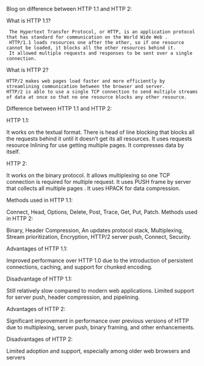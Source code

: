 
Blog on difference between HTTP 1.1 and HTTP 2:

What is HTTP 1.1?

     The Hypertext Transfer Protocol, or HTTP, is an application protocol that has standard for communication on the World Wide Web .
     HTTP/1.1 loads resources one after the other, so if one resource cannot be loaded, it blocks all the other resources behind it.
     It allowed multiple requests and responses to be sent over a single connection.
	

What is HTTP 2?

    HTTP/2 makes web pages load faster and more efficiently by streamlining communication between the browser and server.
    HTTP/2 is able to use a single TCP connection to send multiple streams of data at once so that no one resource blocks any other resource.

Difference between HTTP 1.1 and HTTP 2:

HTTP 1.1:

It works on the textual format.
There is head of line blocking that blocks all the requests behind it until it doesn’t get its all resources.
It uses requests resource Inlining for use getting multiple pages.
It compresses data by itself.

HTTP 2:

It works on the binary protocol.
It allows multiplexing so one TCP connection is required for multiple request.
It uses PUSH frame by server that collects all multiple pages .
It uses HPACK for data compression.


Methods used in HTTP 1.1:

Connect, Head, Options, Delete, Post, Trace, Get, Put, Patch.
Methods used in HTTP 2:

Binary, Header Compression, An updates protocol stack, Multiplexing, Stream prioritization, Encryption, HTTP/2 server push, Connect, Security.

Advantages of HTTP 1.1:

Improved performance over HTTP 1.0 due to the introduction of persistent connections, caching, and support for chunked encoding.

Disadvantage of HTTP 1.1:

Still relatively slow compared to modern web applications.
Limited support for server push, header compression, and pipelining.

Advantages of HTTP 2:

Significant improvement in performance over previous versions of HTTP due to multiplexing, server push, binary framing, and other enhancements.

Disadvantages of HTTP 2:

Limited adoption and support, especially among older web browsers and servers





                     


